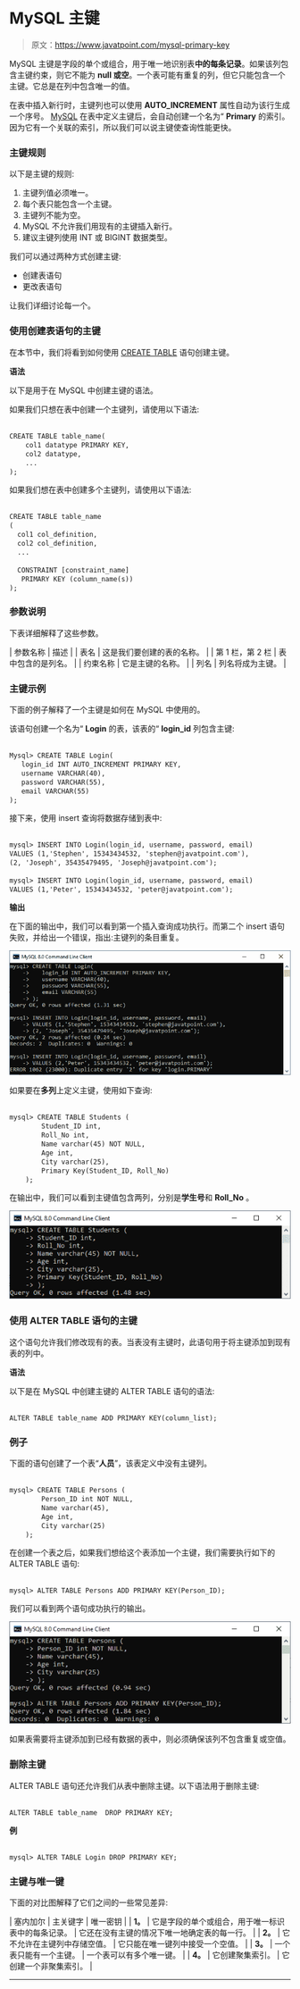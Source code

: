 # MySQL 主键

> 原文：<https://www.javatpoint.com/mysql-primary-key>

MySQL 主键是字段的单个或组合，用于唯一地识别表**中的每条记录**。如果该列包含主键约束，则它不能为 **null 或空**。一个表可能有重复的列，但它只能包含一个主键。它总是在列中包含唯一的值。

在表中插入新行时，主键列也可以使用 **AUTO_INCREMENT** 属性自动为该行生成一个序号。 [MySQL](https://www.javatpoint.com/mysql-tutorial) 在表中定义主键后，会自动创建一个名为“ **Primary** 的索引。因为它有一个关联的索引，所以我们可以说主键使查询性能更快。

### 主键规则

以下是主键的规则:

1.  主键列值必须唯一。
2.  每个表只能包含一个主键。
3.  主键列不能为空。
4.  MySQL 不允许我们用现有的主键插入新行。
5.  建议主键列使用 INT 或 BIGINT 数据类型。

我们可以通过两种方式创建主键:

*   创建表语句
*   更改表语句

让我们详细讨论每一个。

### 使用创建表语句的主键

在本节中，我们将看到如何使用 [CREATE TABLE](https://www.javatpoint.com/mysql-create-table) 语句创建主键。

**语法**

以下是用于在 MySQL 中创建主键的语法。

如果我们只想在表中创建一个主键列，请使用以下语法:

```

CREATE TABLE table_name(
    col1 datatype PRIMARY KEY,
    col2 datatype,
    ...
);

```

如果我们想在表中创建多个主键列，请使用以下语法:

```

CREATE TABLE table_name
(
  col1 col_definition,
  col2 col_definition,
  ...

  CONSTRAINT [constraint_name] 
   PRIMARY KEY (column_name(s))
);

```

### 参数说明

下表详细解释了这些参数。

| 参数名称 | 描述 |
| 表名 | 这是我们要创建的表的名称。 |
| 第 1 栏，第 2 栏 | 表中包含的是列名。 |
| 约束名称 | 它是主键的名称。 |
| 列名 | 列名将成为主键。 |

### 主键示例

下面的例子解释了一个主键是如何在 MySQL 中使用的。

该语句创建一个名为“ **Login** 的表，该表的“ **login_id** 列包含主键:

```

Mysql> CREATE TABLE Login(
   login_id INT AUTO_INCREMENT PRIMARY KEY,
   username VARCHAR(40),
   password VARCHAR(55),
   email VARCHAR(55)
);

```

接下来，使用 insert 查询将数据存储到表中:

```

mysql> INSERT INTO Login(login_id, username, password, email) 
VALUES (1,'Stephen', 15343434532, 'stephen@javatpoint.com'), 
(2, 'Joseph', 35435479495, 'Joseph@javatpoint.com');

mysql> INSERT INTO Login(login_id, username, password, email) 
VALUES (1,'Peter', 15343434532, 'peter@javatpoint.com');

```

**输出**

在下面的输出中，我们可以看到第一个插入查询成功执行。而第二个 insert 语句失败，并给出一个错误，指出:主键列的条目重复。

![MySQL Primary Key](img/74fb63a4d89a58de159120e92079af24.png)

如果要在**多列**上定义主键，使用如下查询:

```

mysql> CREATE TABLE Students (
		Student_ID int, 
		Roll_No int,
		Name varchar(45) NOT NULL, 
		Age int, 
		City varchar(25),
		Primary Key(Student_ID, Roll_No)
	);

```

在输出中，我们可以看到主键值包含两列，分别是**学生号**和 **Roll_No** 。

![MySQL Primary Key](img/64d2406abdc6f5a641a8be490846b678.png)

### 使用 ALTER TABLE 语句的主键

这个语句允许我们修改现有的表。当表没有主键时，此语句用于将主键添加到现有表的列中。

**语法**

以下是在 MySQL 中创建主键的 ALTER TABLE 语句的语法:

```

ALTER TABLE table_name ADD PRIMARY KEY(column_list);

```

### 例子

下面的语句创建了一个表“**人员**”，该表定义中没有主键列。

```

mysql> CREATE TABLE Persons (
		Person_ID int NOT NULL, 
		Name varchar(45), 
		Age int, 
		City varchar(25)
	);

```

在创建一个表之后，如果我们想给这个表添加一个主键，我们需要执行如下的 ALTER TABLE 语句:

```

mysql> ALTER TABLE Persons ADD PRIMARY KEY(Person_ID);

```

我们可以看到两个语句成功执行的输出。

![MySQL Primary Key](img/2199e87d3b06905aaadb7ead79c064bc.png)

如果表需要将主键添加到已经有数据的表中，则必须确保该列不包含重复或空值。

### 删除主键

ALTER TABLE 语句还允许我们从表中删除主键。以下语法用于删除主键:

```

ALTER TABLE table_name  DROP PRIMARY KEY;

```

**例**

```

mysql> ALTER TABLE Login DROP PRIMARY KEY;

```

### 主键与唯一键

下面的对比图解释了它们之间的一些常见差异:

| 塞内加尔 | 主关键字 | 唯一密钥 |
| **1。** | 它是字段的单个或组合，用于唯一标识表中的每条记录。 | 它还在没有主键的情况下唯一地确定表的每一行。 |
| **2。** | 它不允许在主键列中存储空值。 | 它只能在唯一键列中接受一个空值。 |
| **3。** | 一个表只能有一个主键。 | 一个表可以有多个唯一键。 |
| **4。** | 它创建聚集索引。 | 它创建一个非聚集索引。 |

* * *